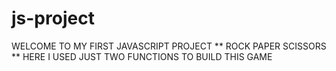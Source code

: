 # js-project
WELCOME TO MY FIRST JAVASCRIPT PROJECT ** ROCK PAPER SCISSORS ** 
HERE I USED JUST TWO FUNCTIONS TO BUILD THIS GAME